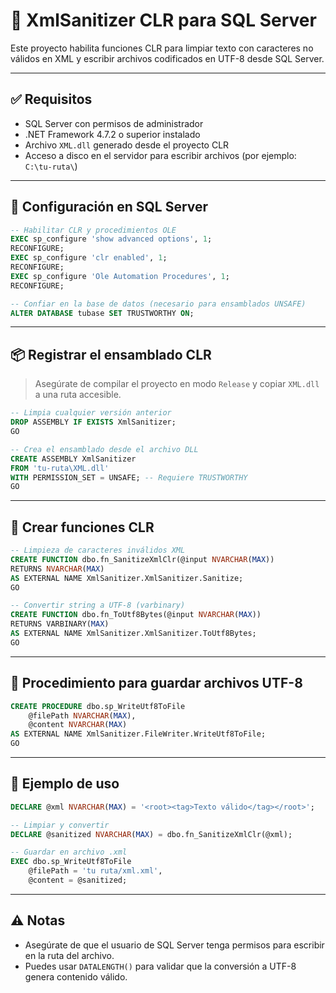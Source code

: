 
# 🧼 XmlSanitizer CLR para SQL Server

Este proyecto habilita funciones CLR para limpiar texto con caracteres no válidos en XML y escribir archivos codificados en UTF-8 desde SQL Server.

---

## ✅ Requisitos

- SQL Server con permisos de administrador
- .NET Framework 4.7.2 o superior instalado
- Archivo `XML.dll` generado desde el proyecto CLR
- Acceso a disco en el servidor para escribir archivos (por ejemplo: `C:\tu-ruta\`)

---

## 🔧 Configuración en SQL Server

```sql
-- Habilitar CLR y procedimientos OLE
EXEC sp_configure 'show advanced options', 1;
RECONFIGURE;
EXEC sp_configure 'clr enabled', 1;
RECONFIGURE;
EXEC sp_configure 'Ole Automation Procedures', 1;
RECONFIGURE;

-- Confiar en la base de datos (necesario para ensamblados UNSAFE)
ALTER DATABASE tubase SET TRUSTWORTHY ON;
```

---

## 📦 Registrar el ensamblado CLR

> Asegúrate de compilar el proyecto en modo `Release` y copiar `XML.dll` a una ruta accesible.

```sql
-- Limpia cualquier versión anterior
DROP ASSEMBLY IF EXISTS XmlSanitizer;
GO

-- Crea el ensamblado desde el archivo DLL
CREATE ASSEMBLY XmlSanitizer 
FROM 'tu-ruta\XML.dll' 
WITH PERMISSION_SET = UNSAFE; -- Requiere TRUSTWORTHY
GO
```

---

## 🧠 Crear funciones CLR

```sql
-- Limpieza de caracteres inválidos XML
CREATE FUNCTION dbo.fn_SanitizeXmlClr(@input NVARCHAR(MAX))
RETURNS NVARCHAR(MAX)
AS EXTERNAL NAME XmlSanitizer.XmlSanitizer.Sanitize;
GO

-- Convertir string a UTF-8 (varbinary)
CREATE FUNCTION dbo.fn_ToUtf8Bytes(@input NVARCHAR(MAX))
RETURNS VARBINARY(MAX)
AS EXTERNAL NAME XmlSanitizer.XmlSanitizer.ToUtf8Bytes;
GO
```

---

## 📝 Procedimiento para guardar archivos UTF-8

```sql
CREATE PROCEDURE dbo.sp_WriteUtf8ToFile
    @filePath NVARCHAR(MAX),
    @content NVARCHAR(MAX)
AS EXTERNAL NAME XmlSanitizer.FileWriter.WriteUtf8ToFile;
GO
```

---

## 🚀 Ejemplo de uso

```sql
DECLARE @xml NVARCHAR(MAX) = '<root><tag>Texto válido</tag></root>';

-- Limpiar y convertir
DECLARE @sanitized NVARCHAR(MAX) = dbo.fn_SanitizeXmlClr(@xml);

-- Guardar en archivo .xml
EXEC dbo.sp_WriteUtf8ToFile 
    @filePath = 'tu ruta/xml.xml',
    @content = @sanitized;
```

---

## ⚠️ Notas

- Asegúrate de que el usuario de SQL Server tenga permisos para escribir en la ruta del archivo.
- Puedes usar `DATALENGTH()` para validar que la conversión a UTF-8 genera contenido válido.
